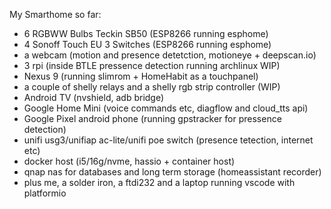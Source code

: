My Smarthome so far:

- 6 RGBWW Bulbs Teckin SB50 (ESP8266 running esphome)
- 4 Sonoff Touch EU 3 Switches (ESP8266 running esphome)
- a webcam (motion and presence detetction, motioneye + deepscan.io)
- 3 rpi (inside BTLE pressence detection running archlinux WIP)
- Nexus 9 (running slimrom + HomeHabit as a touchpanel)
- a couple of shelly relays and a shelly rgb strip controller (WIP)
- Android TV (nvshield, adb bridge)
- Google Home Mini (voice commands etc, diagflow and cloud_tts api)
- Google Pixel android phone (running gpstracker for pressence detection)
- unifi usg3/unifiap ac-lite/unifi poe switch (presence tetection, internet etc)
- docker host (i5/16g/nvme, hassio + container host)
- qnap nas for databases and long term storage (homeassistant recorder)
- plus me, a solder iron, a ftdi232 and a laptop running vscode with platformio
